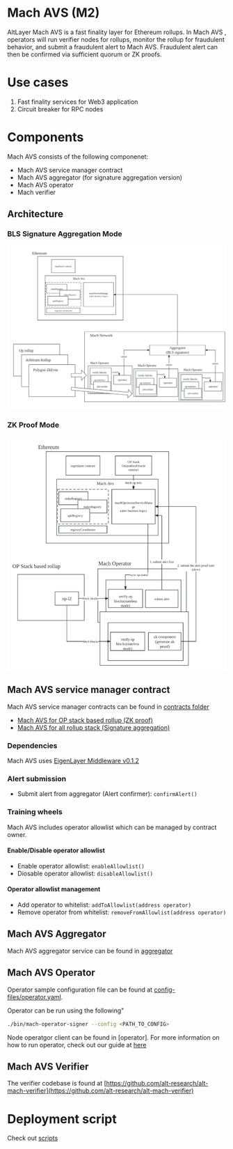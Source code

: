 # Mach AVS (M2)

AltLayer Mach AVS is a fast finality layer for Ethereum rollups. In Mach AVS , operators will run verifier nodes for rollups, monitor the rollup for fraudulent behavior, and submit a fraudulent alert to Mach AVS. Fraudulent alert can then be confirmed via sufficient quorum or ZK proofs.

# Use cases

1. Fast finality services for Web3 application
2. Circuit breaker for RPC nodes

# Components 

Mach AVS consists of the following componenet:
- Mach AVS service manager contract
- Mach AVS aggregator (for signature aggregation version)
- Mach AVS operator
- Mach verifier

## Architecture

### BLS Signature Aggregation Mode 
![BLS Mode](docs/images/EigenlayerMachAVSArch(BLS).jpg)

### ZK Proof Mode
![BLS Mode](docs/images/EigenlayerMachAVSArch(ZK-OP).jpg)

## Mach AVS service manager contract

Mach AVS service manager contracts can be found in [contracts folder](contracts/src/core/)
- [Mach AVS for OP stack based rollup (ZK proof)](contracts/src/core/MachOptimismServiceManager.sol)
- [Mach AVS for all rollup stack (Signature aggregation)](contracts/src/core/MachServiceManager.sol)

### Dependencies 

Mach AVS uses [EigenLayer Middleware v0.1.2](https://github.com/Layr-Labs/eigenlayer-middleware/releases/tag/v0.1.2-holesky-init-deployment)

### Alert submission

- Submit alert from aggregator (Alert confirmer): `confirmAlert()`

### Training wheels

Mach AVS includes operator allowlist which can be managed by contract owner. 

#### Enable/Disable operator allowlist
- Enable operator allowlist: `enableAllowlist()`
- Diosable operator allowlist: `disableAllowlist()`

#### Operator allowlist management 
- Add operator to whitelist: `addToAllowlist(address operator)`
- Remove operator from whitelist: `removeFromAllowlist(address operator)` 

## Mach AVS Aggregator 

Mach AVS aggregator service can be found in [aggregator](aggregator/)

## Mach AVS Operator

Operator sample configuration file can be found at [config-files/operator.yaml](config-files/operator.yaml).

Operator can be run using the following"
```bash
./bin/mach-operator-signer --config <PATH_TO_CONFIG> 
```
Node operatgor client can be found in [operator]. For more information on how to run operator, check out our guide at [here](contracts/script/README.md)

## Mach AVS Verifier

The verifier codebase is found at [https://github.com/alt-research/alt-mach-verifier](https://github.com/alt-research/alt-mach-verifier)

# Deployment script

Check out [scripts](contracts/script)
